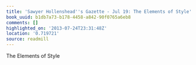 ```yaml
---
title: 'Sawyer Hollenshead''s Gazette - Jul 19: The Elements of Style'
book_uuid: b1db7a73-b178-4458-a842-90f0765a6eb8
comments: []
highlighted_on: '2013-07-24T23:31:48Z'
location: '0.719721'
source: readmill
---
```


The Elements of Style